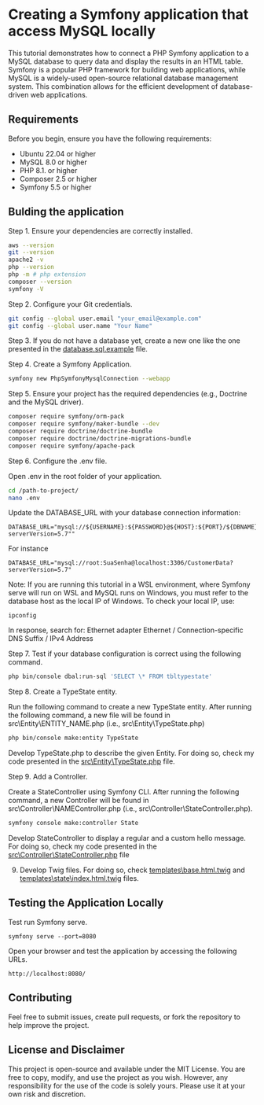 # Creating a Symfony application that access MySQL locally

This tutorial demonstrates how to connect a PHP Symfony application to a MySQL database to query data and display the results in an HTML table. Symfony is a popular PHP framework for building web applications, while MySQL is a widely-used open-source relational database management system. This combination allows for the efficient development of database-driven web applications.

## Requirements

Before you begin, ensure you have the following requirements:

- Ubuntu 22.04 or higher
- MySQL 8.0 or higher
- PHP 8.1. or higher
- Composer 2.5 or higher
- Symfony 5.5 or higher

## Bulding the application

Step 1. Ensure your dependencies are correctly installed.

```bash
aws --version
git --version
apache2 -v
php --version
php -m # php extension
composer --version
symfony -V
```

Step 2. Configure your Git credentials.

```bash
git config --global user.email "your_email@example.com"
git config --global user.name "Your Name"
```

Step 3. If you do not have a database yet, create a new one like the one presented in the [database.sql.example](database.sql.example) file.

Step 4. Create a Symfony Application.

```bash
symfony new PhpSymfonyMysqlConnection --webapp
```

Step 5. Ensure your project has the required dependencies (e.g., Doctrine and the MySQL driver).

```bash
composer require symfony/orm-pack
composer require symfony/maker-bundle --dev
composer require doctrine/doctrine-bundle
composer require doctrine/doctrine-migrations-bundle
composer require symfony/apache-pack
```

Step 6. Configure the .env file.

Open .env in the root folder of your application.

```bash
cd /path-to-project/
nano .env
```

Update the DATABASE_URL with your database connection information:

```
DATABASE_URL="mysql://${USERNAME}:${PASSWORD}@${HOST}:${PORT}/${DBNAME}?serverVersion=5.7""

```

For instance

```
DATABASE_URL="mysql://root:SuaSenha@localhost:3306/CustomerData?serverVersion=5.7"
```

Note: If you are running this tutorial in a WSL environment, where Symfony serve will run on WSL and MySQL runs on Windows, you must refer to the database host as the local IP of Windows. To check your local IP, use:

```
ipconfig
```

In response, search for: Ethernet adapter Ethernet / Connection-specific DNS Suffix / IPv4 Address

Step 7. Test if your database configuration is correct using the following command.

```bash
php bin/console dbal:run-sql 'SELECT \* FROM tbltypestate'
```

Step 8. Create a TypeState entity.

Run the following command to create a new TypeState entity. After running the following command, a new file will be found in src\Entity\ENTITY_NAME.php (i.e., src\Entity\TypeState.php)

```bash
php bin/console make:entity TypeState
```

Develop TypeState.php to describe the given Entity. For doing so, check my code presented in the [src\Entity\TypeState.php](src\Entity\TypeState.php) file.

Step 9. Add a Controller.

Create a StateController using Symfony CLI. After running the following command, a new Controller will be found in src\Controller\NAMEController.php (i.e., src\Controller\StateController.php).

```bash
symfony console make:controller State
```

Develop StateController to display a regular and a custom hello message. For doing so, check my code presented in the [src\Controller\StateController.php](src\Controller\StateController.php) file

9. Develop Twig files. For doing so, check [templates\base.html.twig](templates\base.html.twig) and [templates\state\index.html.twig](templates\state\index.html.twig) files.

## Testing the Application Locally

Test run Symfony serve.

```
symfony serve --port=8080
```

Open your browser and test the application by accessing the following URLs.

```
http://localhost:8080/
```

## Contributing

Feel free to submit issues, create pull requests, or fork the repository to help improve the project.

## License and Disclaimer

This project is open-source and available under the MIT License. You are free to copy, modify, and use the project as you wish. However, any responsibility for the use of the code is solely yours. Please use it at your own risk and discretion.

